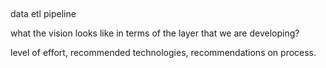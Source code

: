 ## 

data etl pipeline

what the vision looks like in terms of the layer that we are developing?

level of effort, recommended technologies, recommendations on process.

